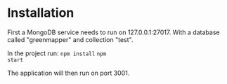 <h1>Installation</h1>

First a MongoDB service needs to run on 127.0.0.1:27017. With a database called "greenmapper" and collection "test".

In the project run:
<code>npm install</code>
<code>npm start</code>

The application will then run on port 3001.
